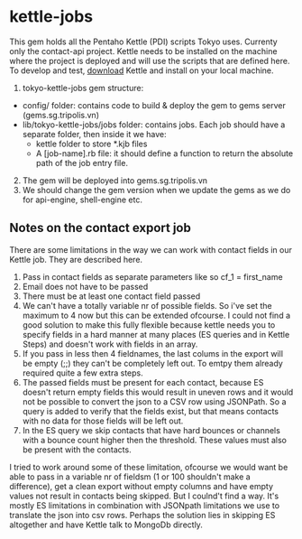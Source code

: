 kettle-jobs
===========
This gem holds all the Pentaho Kettle (PDI) scripts Tokyo uses. Currenty only the contact-api project. Kettle needs to be installed on the machine where the project is deployed and will use the scripts that are defined here. To develop and test, [download](http://community.pentaho.com/projects/data-integration) Kettle and install on your local machine. 

1. tokyo-kettle-jobs gem structure:
  - config/ folder: contains code to build & deploy the gem to gems server (gems.sg.tripolis.vn)
  - lib/tokyo-kettle-jobs/jobs folder: contains jobs. Each job should have a separate folder, then inside it we have:
    + kettle folder to store *.kjb files
    + A [job-name].rb file: it should define a function to return the absolute path of the job entry file.
2. The gem will be deployed into gems.sg.tripolis.vn
3. We should change the gem version when we update the gems as we do for api-engine, shell-engine etc.



Notes on the contact export job
-------------------------------
There are some limitations in the way we can work with contact fields in our Kettle job. They are described here.

1. Pass in contact fields as separate parameters like so cf_1 = first_name
2. Email does not have to be passed
3. There must be at least one contact field passed
4. We can't have a totally variable nr of possible fields. So i've set the maximum to 4 now but this can be extended ofcourse. I could not find a good solution to make this fully flexible because kettle needs you to specify fields in a hard manner at many places (ES queries and in Kettle Steps) and doesn't work with fields in an array.
5. If you pass in less then 4 fieldnames, the last colums in the export will be empty (;;) they can't be completely left out. To emtpy them already required quite a few extra steps.
6. The passed fields must be present for each contact, because ES doesn't return empty fields this would result in uneven rows and it would not be possible to convert the json to a CSV row using JSONPath. So a query is added to verify that the fields exist, but that means contacts with no data for those fields will be left out.
7. In the ES query we skip contacts that have hard bounces or channels with a bounce count higher then the threshold. These values must also be present with the contacts.


I tried to work around some of these limitation, ofcourse we would want be able to pass in a variable nr of fieldsm (1 or 100 shouldn't make a difference), get a clean export without empty columns and have empty values not result in contacts being skipped. But I coulnd't find a way. It's mostly ES limitations in combination with JSONpath limitations we use to translate the json into csv rows. Perhaps the solution lies in skipping ES altogether and have Kettle talk to MongoDb directly.






